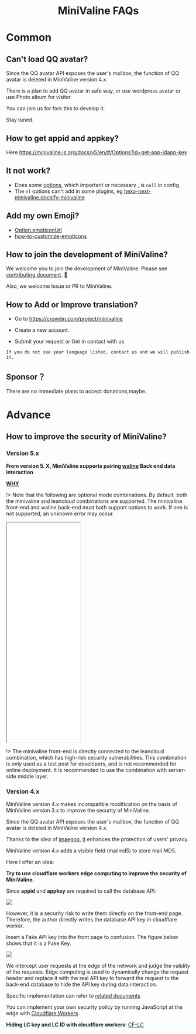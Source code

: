 # <div align="center">MiniValine FAQs</div>

# Common

## Can't load QQ avatar?

Since the QQ avatar API exposes the user's mailbox, the function of QQ avatar is deleted in MiniValine version 4.x.

There is a plan to add QQ avatar in safe way, or use wordpress avatar or use Photo album for visiter.

You can join us for fork this to develop it.

Stay tuned.



## How to get appid and appkey?

Here  <https://minivaline.js.org/docs/v5/en/#/Options?id=get-app-idapp-key>



## It not work?

+ Does some [options](https://minivaline.js.org/docs/v5/en/#/Options), which important or necessary , is `null` in config.
+ The `el` options can't add in some plugins, eg [hexo-next-minivaline](https://github.com/MiniValine/hexo-next-minivaline),[docsify-minivaline](https://github.com/MiniValine/docsify-minivaline)



## Add my own Emoji?

+ [Option.emoticonUrl](https://minivaline.js.org/docs/v5/en/#/Options?id=base-options)
+ [how-to-customize-emoticons](https://minivaline.js.org/docs/v5/en/#/Options?id=how-to-customize-emoticons)

## How to join the development of MiniValine?

We welcome you to join the development of MiniValine. Please see [contributing document](https://minivaline.js.org/docs/v5/en/#/Pre-Contribute). 🤗

Also, we welcome Issue or PR to MiniValine.



## How to Add or Improve translation?

-  Go to https://crowdin.com/project/minivaline

-  Create a new account.

-  Submit your request or Get in contact with us.

`
If you do not see your language listed, contact us and we will publish it.
`





## Sponsor？

There are no immediate plans to accept donations,maybe.





# Advance

## How to improve the security of MiniValine?

### Version 5.x

**From version 5. X, MiniValine supports pairing [waline](https://github.com/lizheming/waline) Back end data interaction**

**[WHY](https://github.com/lizheming/waline/blob/master/docs/why.md)**

!> Note that the following are optional mode combinations. By default, both the minivaline and leancloud combinations are supported. The minivaline front-end and waline back-end must both support options to work. If one is not supported, an unknown error may occur.

<iframe src="./assets/mode.en.html" width="200" height="600"></iframe>

!> The minivaline front-end is directly connected to the leancloud combination, which has high-risk security vulnerabilities. This combination is only used as a test post for developers, and is not recommended for online deployment. It is recommended to use the combination with server-side middle layer.


### Version 4.x

MiniValine version 4.x makes incompatible modification on the basis of MiniValine version 3.x to improve the security of MiniValine.

Since the QQ avatar API exposes the user's mailbox, the function of QQ avatar is deleted in MiniValine version 4.x.

Thanks to the idea of [imaegoo](https://github.com/imaegoo), [it](https://github.com/imaegoo/Valine) enhances the protection of users' privacy.

MiniValine version 4.x adds a visible field (mailmd5) to store mail MD5.

Here I offer an idea:

**Try to use cloudflare workers edge computing to improve the security of MiniValine.**

Since **appid** and **appkey** are required to call the database API:

![](https://cdn.jsdelivr.net/gh/MHuiG/imgbed/data/2020831194318.png)

However, it is a security risk to write them directly on the front-end page. Therefore, the author directly writes the database API key in cloudflare worker.

Insert a Fake API key into the front page to confusion.  The figure below shows that it is a Fake Key. 

![](https://cdn.jsdelivr.net/gh/MHuiG/imgbed/data/2020831194331.png)

We intercept user requests at the edge of the network and judge the validity of the requests. Edge computing is used to dynamically change the request header and replace it with the real API key to forward the request to the back-end database to hide the API key during data interaction.

Specific implementation can refer to [related documents](https://developers.cloudflare.com/workers/runtime-apis/request)

You can implement your own security policy by running JavaScript at the edge with [Cloudflare Workers](https://workers.cloudflare.com).

**Hiding LC key and LC ID with cloudflare workers**: [CF-LC](https://github.com/MiniValine/MiniValine/tree/master/CF-LC)